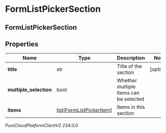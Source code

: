 # FormListPickerSection

## FormListPickerSection

## Properties

|Name | Type | Description | Notes|
|------------ | ------------- | ------------- | -------------|
| **title** | str | Title of the section | [optional] |
| **multiple_selection** | bool | Whether multiple items can be selected | |
| **items** | [list[FormListPickerItem]](FormListPickerItem) | Items in this section | |



_PureCloudPlatformClientV2 234.0.0_
